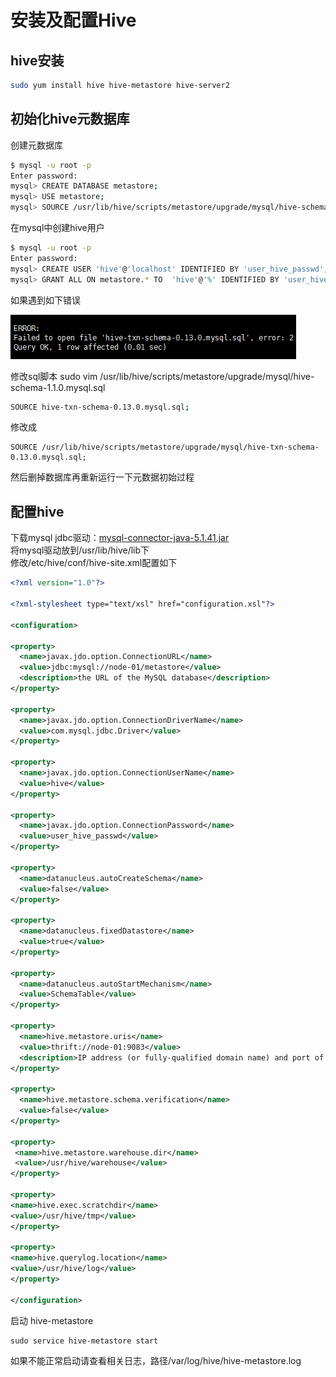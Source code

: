 # 安装及配置Hive
## hive安装
``` bash
sudo yum install hive hive-metastore hive-server2
```
## 初始化hive元数据库
创建元数据库
``` bash
$ mysql -u root -p
Enter password:
mysql> CREATE DATABASE metastore;
mysql> USE metastore;
mysql> SOURCE /usr/lib/hive/scripts/metastore/upgrade/mysql/hive-schema-1.1.0.mysql.sql
```
在mysql中创建hive用户
``` bash
$ mysql -u root -p
Enter password:
mysql> CREATE USER 'hive'@'localhost' IDENTIFIED BY 'user_hive_passwd';
mysql> GRANT ALL ON metastore.* TO  'hive'@'%' IDENTIFIED BY 'user_hive_passwd';
```
如果遇到如下错误

![](../img/mysql_error.png)

修改sql脚本
sudo vim /usr/lib/hive/scripts/metastore/upgrade/mysql/hive-schema-1.1.0.mysql.sql
``` bash
SOURCE hive-txn-schema-0.13.0.mysql.sql;
```
修改成
```
SOURCE /usr/lib/hive/scripts/metastore/upgrade/mysql/hive-txn-schema-0.13.0.mysql.sql;
```
然后删掉数据库再重新运行一下元数据初始过程

## 配置hive
下载mysql jdbc驱动：[mysql-connector-java-5.1.41.jar](http://central.maven.org/maven2/mysql/mysql-connector-java/5.1.41/mysql-connector-java-5.1.41.jar)
<br />将mysql驱动放到/usr/lib/hive/lib下
<br />修改/etc/hive/conf/hive-site.xml配置如下
``` xml
<?xml version="1.0"?>

<?xml-stylesheet type="text/xsl" href="configuration.xsl"?>

<configuration>

<property>
  <name>javax.jdo.option.ConnectionURL</name>
  <value>jdbc:mysql://node-01/metastore</value>
  <description>the URL of the MySQL database</description>
</property>

<property>
  <name>javax.jdo.option.ConnectionDriverName</name>
  <value>com.mysql.jdbc.Driver</value>
</property>

<property>
  <name>javax.jdo.option.ConnectionUserName</name>
  <value>hive</value>
</property>

<property>
  <name>javax.jdo.option.ConnectionPassword</name>
  <value>user_hive_passwd</value>
</property>

<property>
  <name>datanucleus.autoCreateSchema</name>
  <value>false</value>
</property>

<property>
  <name>datanucleus.fixedDatastore</name>
  <value>true</value>
</property>

<property>
  <name>datanucleus.autoStartMechanism</name> 
  <value>SchemaTable</value>
</property> 

<property>
  <name>hive.metastore.uris</name>
  <value>thrift://node-01:9083</value>
  <description>IP address (or fully-qualified domain name) and port of the metastore host</description>
</property>

<property>
  <name>hive.metastore.schema.verification</name>
  <value>false</value>
</property>

<property>
 <name>hive.metastore.warehouse.dir</name>
 <value>/usr/hive/warehouse</value>
</property>

<property>
<name>hive.exec.scratchdir</name>
<value>/usr/hive/tmp</value>
</property>

<property>
<name>hive.querylog.location</name>
<value>/usr/hive/log</value>
</property>

</configuration>
```
启动 hive-metastore
``` shell
sudo service hive-metastore start
```
如果不能正常启动请查看相关日志，路径/var/log/hive/hive-metastore.log